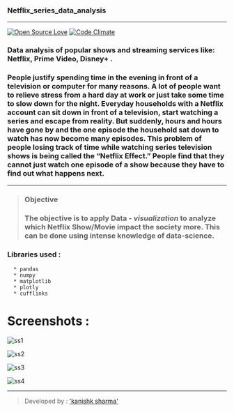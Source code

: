### Netflix_series_data_analysis
---
[![Open Source Love](https://badges.frapsoft.com/os/v3/open-source.svg?v=102)](https://github.com/kanishksh4rma) [![Code Climate](https://codeclimate.com/github/boennemann/badges.svg)](https://github.com/kanishksh4rma)

### Data analysis of popular shows and streaming services like: Netflix, Prime Video, Disney+ .
### People justify spending time in the evening in front of a television or computer for many reasons. A lot of people want to relieve stress from a hard day at work or just take some time to slow down for the night. Everyday households with a Netflix account can sit down in front of a television, start watching a series and escape from reality. But suddenly, hours and hours have gone by and the one episode the household sat down to watch has now become many episodes. This problem of people losing track of time while watching series television shows is being called the “Netflix Effect.” People find that they cannot just watch one episode of a show because they have to find out what happens next.
---
> ### Objective
> ### The objective is to apply Data - *visualization* to analyze which Netflix Show/Movie impact the society more. This can be done using  intense knowledge of data-science. 

### Libraries used : 
```
  * pandas
  * numpy
  * matplotlib
  * plotly
  * cufflinks
```
# Screenshots : 

![ss1]('/screenshot/screenshot1.png')

![ss2]('/screenshot/screenshot2.png')

![ss3]('/screenshot/screenshot3.png')

![ss4]('/screenshot/screenshot--3.png')

---

> Developed by : ['kanishk sharma']('github.com/kanishksh4rma')

